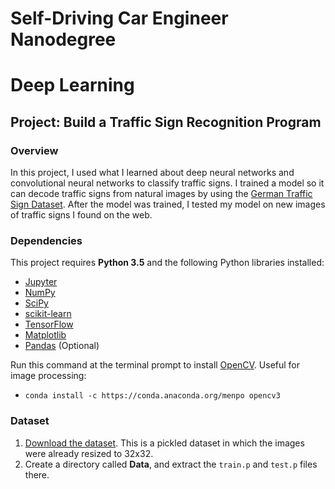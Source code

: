 # Self-Driving Car Engineer Nanodegree
# Deep Learning
## Project: Build a Traffic Sign Recognition Program

### Overview

In this project, I used what I learned about deep neural networks and convolutional neural networks to classify traffic signs. I trained a model so it can decode traffic signs from natural images by using the [German Traffic Sign Dataset](http://benchmark.ini.rub.de/?section=gtsrb&subsection=dataset). After the model was trained, I tested my model on new images of traffic signs I found on the web.

### Dependencies

This project requires **Python 3.5** and the following Python libraries installed:

- [Jupyter](http://jupyter.org/)
- [NumPy](http://www.numpy.org/)
- [SciPy](https://www.scipy.org/)
- [scikit-learn](http://scikit-learn.org/)
- [TensorFlow](http://tensorflow.org)
- [Matplotlib](http://matplotlib.org/)
- [Pandas](http://pandas.pydata.org/) (Optional)

Run this command at the terminal prompt to install [OpenCV](http://opencv.org/). Useful for image processing:

- `conda install -c https://conda.anaconda.org/menpo opencv3`

### Dataset

1. [Download the dataset](https://d17h27t6h515a5.cloudfront.net/topher/2016/November/581faac4_traffic-signs-data/traffic-signs-data.zip). This is a pickled dataset in which the images were already resized to 32x32.
2. Create a directory called **Data**, and extract the `train.p` and `test.p` files there.
